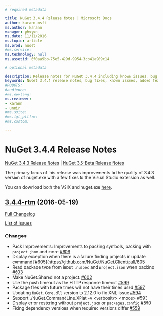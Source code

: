 ```yaml
---
# required metadata

title: NuGet 3.4.4 Release Notes | Microsoft Docs
author: karann-msft
ms.author: karann
manager: ghogen
ms.date: 11/11/2016
ms.topic: article
ms.prod: nuget
#ms.service:
ms.technology: null
ms.assetid: 6f0aa9bb-75e5-429d-9954-3cb41a909c14

# optional metadata

description: Release notes for NuGet 3.4.4 including known issues, bug fixes, added features, and DCRs.
keywords: NuGet 3.4.4 release notes, bug fixes, known issues, added features, DCRs
#ROBOTS:
#audience:
#ms.devlang:
ms.reviewer:
- karann
- unnir
#ms.suite:
#ms.tgt_pltfrm:
#ms.custom:

---
```


# NuGet 3.4.4 Release Notes

[NuGet 3.4.3 Release Notes](../release-notes/nuget-3.4.3.md) | [NuGet 3.5-Beta Release Notes](../release-notes/nuget-3.5-Beta.md)

The primary focus of this release was improvements to the quality of 3.4.3 version of nuget.exe with a few fixes to the Visual Studio extension as well.

You can download both the VSIX and nuget.exe [here](https://dist.nuget.org/index.html).

## [3.4.4-rtm](https://github.com/NuGet/NuGet.Client/tree/3.4.4-rtm) (2016-05-19)

[Full Changelog](https://github.com/NuGet/NuGet.Client/compare/3.5.0-beta-final...3.4.4-rtm)

[List of Issues](https://github.com/NuGet/Home/issues?q=is%3Aissue+milestone%3A3.4.4+is%3Aclosed)

### Changes

- Pack Improvements: Improvements to packing symbols, packing with `project.json` and more [\#606](https://github.com/NuGet/NuGet.Client/pull/606)
- Display exception when there is a failure finding projects in update command [\#605](https://github.com/NuGet/NuGet.Client/pull/605
- Read package type from input `.nuspec` and `project.json` when packing [\#603](https://github.com/NuGet/NuGet.Client/pull/603)
- Make NuGet.Shared not a project. [\#602](https://github.com/NuGet/NuGet.Client/pull/602)
- Use the push timeout as the HTTP response timeout [\#599](https://github.com/NuGet/NuGet.Client/pull/599)
- Package files with future times will not have their times used [\#597](https://github.com/NuGet/NuGet.Client/pull/597)
- Updating `NuGet.Core.dll` version to 2.12.0 to fix XML issue [\#594](https://github.com/NuGet/NuGet.Client/pull/594)
- Support ./NuGet.CommandLine.XPlat -v \<verbosity\> \<mode\> [\#593](https://github.com/NuGet/NuGet.Client/pull/593)
- Display error restoring without `project.json` or `packages.config` [\#590](https://github.com/NuGet/NuGet.Client/pull/590)
- Fixing dependency versions when required versions differ [\#559](https://github.com/NuGet/NuGet.Client/pull/559)